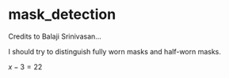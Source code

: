 # mask_detection

Credits to Balaji Srinivasan... 

I should try to distinguish fully worn masks and half-worn masks. 

$x-3=22$
